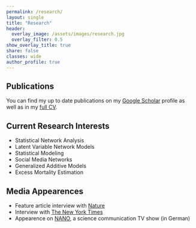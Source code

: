 ```yaml
---
permalink: /research/
layout: single
title: "Research"
header:
  overlay_image: /assets/images/research.jpg
  overlay_filter: 0.5
show_overlay_title: true
share: false
classes: wide
author_profile: true  
---
```


Publications
---------------

You can find my up to date publications on my [Google Scholar](https://scholar.google.com/citations?user=m0vP4pYAAAAJ&hl=en) profile as well as in my <a href="/assets/pdf/cv_giacomo_de_nicola.pdf" target="_blank">full CV</a>.

Current Research Interests
---------------

+ Statistical Network Analysis
+ Latent Variable Network Models
+ Statistical Modeling
+ Social Media Networks
+ Generalized Additive Models
+ Excess Mortality Estimation


Media Appearences
---------------

+ Feature article interview with [Nature](https://www.nature.com/articles/d41586-022-00104-8)
+ Interview with [The New York Times](https://www.nytimes.com/2022/05/05/health/covid-global-deaths.html)
+ Appearence on [NANO](https://www.3sat.de/wissen/nano/220207-sendung-nano-102.html), a science communication TV show (in German)
